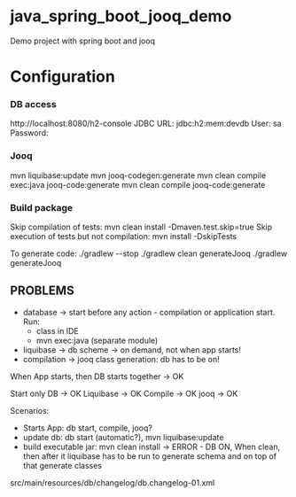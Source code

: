 # java_spring_boot_jooq_demo
Demo project with spring boot and jooq

# Configuration
### DB access
http://localhost:8080/h2-console
JDBC URL: jdbc:h2:mem:devdb
User: sa
Password:

### Jooq
mvn liquibase:update
mvn jooq-codegen:generate
mvn clean compile exec:java jooq-code:generate
mvn clean compile jooq-code:generate

### Build package
Skip compilation of tests:
mvn clean install -Dmaven.test.skip=true
Skip execution of tests but not compilation:
mvn install -DskipTests


To generate code:
./gradlew --stop
./gradlew clean generateJooq
./gradlew generateJooq


## PROBLEMS

- database -> start before any action - compilation or application start. 
  Run: 
    - class in IDE
    - mvn exec:java (separate module)
- liquibase -> db scheme -> on demand, not when app starts!
- compilation -> jooq class generation: db has to be on! 

When App starts, then DB starts together -> OK

Start only DB -> OK
Liquibase -> OK 
Compile -> OK
jooq -> OK

Scenarios: 
- Starts App: db start, compile, jooq?
- update db: db start (automatic?), mvn liquibase:update
- build executable jar: mvn clean install -> ERROR - DB ON,
When clean, then after it liquibase has to be run to generate schema and on top of that generate classes

src/main/resources/db/changelog/db.changelog-01.xml
